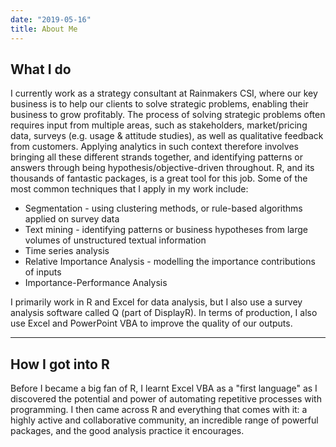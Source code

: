 ```yaml
---
date: "2019-05-16"
title: About Me
---
```


## What I do

I currently work as a strategy consultant at Rainmakers CSI, where our key business is to help our clients to solve strategic problems, enabling their business to grow profitably. The process of solving strategic problems often requires input from multiple areas, such as stakeholders, market/pricing data, surveys (e.g. usage & attitude studies), as well as qualitative feedback from customers. Applying analytics in such context therefore involves bringing all these different strands together, and identifying  patterns or answers through being hypothesis/objective-driven throughout. R, and its thousands of fantastic packages, is a great tool for this job. Some of the most common techniques that I apply in my work include:

* Segmentation - using clustering methods, or rule-based algorithms applied on survey data
* Text mining - identifying patterns or business hypotheses from large volumes of unstructured textual information
* Time series analysis
* Relative Importance Analysis - modelling the importance contributions of inputs
* Importance-Performance Analysis

I primarily work in R and Excel for data analysis, but I also use a survey analysis software called Q (part of DisplayR). In terms of production, I also use Excel and PowerPoint VBA to improve the quality of our outputs.

---

## How I got into R

Before I became a big fan of R, I learnt Excel VBA as a  "first language" as I discovered the potential and power of automating repetitive processes with programming. I then came across R and everything that comes with it: a highly active and collaborative community, an incredible range of powerful packages, and the good analysis practice it encourages. 

